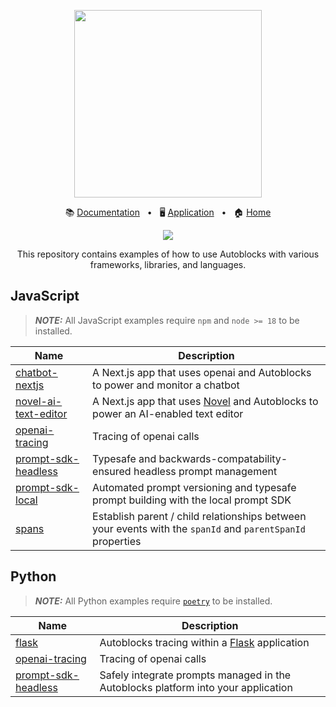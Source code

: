 <!-- banner start -->
<p align="center">
  <img src="https://app.autoblocks.ai/images/logo.png" width="300px">
</p>

<p align="center">
  📚
  <a href="https://docs.autoblocks.ai/">Documentation</a>
  &nbsp;
  •
  &nbsp;
  🖥️
  <a href="https://app.autoblocks.ai/">Application</a>
  &nbsp;
  •
  &nbsp;
  🏠
  <a href="https://www.autoblocks.ai/">Home</a>
</p>
<!-- banner end -->

<p align="center">
  <a href="https://github.com/autoblocksai/autoblocks-examples/actions/workflows/ci.yml">
    <img src="https://github.com/autoblocksai/autoblocks-examples/actions/workflows/ci.yml/badge.svg?branch=main">
  </a>
</p>

<p align="center">
  This repository contains examples of how to use Autoblocks with various frameworks, libraries, and languages.
</p>

## JavaScript

> **_NOTE:_** All JavaScript examples require `npm` and `node >= 18` to be installed.

<!-- JavaScript start -->

| Name                                                     | Description                                                                                                            |
| -------------------------------------------------------- | ---------------------------------------------------------------------------------------------------------------------- |
| [chatbot-nextjs](/JavaScript/chatbot-nextjs)             | A Next.js app that uses openai and Autoblocks to power and monitor a chatbot                                           |
| [novel-ai-text-editor](/JavaScript/novel-ai-text-editor) | A Next.js app that uses [Novel](https://github.com/steven-tey/novel) and Autoblocks to power an AI-enabled text editor |
| [openai-tracing](/JavaScript/openai-tracing)             | Tracing of openai calls                                                                                                |
| [prompt-sdk-headless](/JavaScript/prompt-sdk-headless)   | Typesafe and backwards-compatability-ensured headless prompt management                                                |
| [prompt-sdk-local](/JavaScript/prompt-sdk-local)         | Automated prompt versioning and typesafe prompt building with the local prompt SDK                                     |
| [spans](/JavaScript/spans)                               | Establish parent / child relationships between your events with the `spanId` and `parentSpanId` properties             |

<!-- JavaScript end -->

## Python

> **_NOTE:_** All Python examples require [`poetry`](https://python-poetry.org/docs/#installation) to be installed.

<!-- Python start -->

| Name                                               | Description                                                                         |
| -------------------------------------------------- | ----------------------------------------------------------------------------------- |
| [flask](/Python/flask)                             | Autoblocks tracing within a [Flask](https://flask.palletsprojects.com/) application |
| [openai-tracing](/Python/openai-tracing)           | Tracing of openai calls                                                             |
| [prompt-sdk-headless](/Python/prompt-sdk-headless) | Safely integrate prompts managed in the Autoblocks platform into your application   |

<!-- Python end -->
